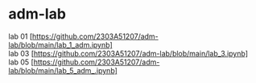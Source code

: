 # adm-lab
lab 01 [https://github.com/2303A51207/adm-lab/blob/main/lab_1_adm.ipynb]                          
lab 03 [https://github.com/2303A51207/adm-lab/blob/main/lab_3.ipynb]            
lab 05 [https://github.com/2303A51207/adm-lab/blob/main/lab_5_adm_.ipynb]                      
